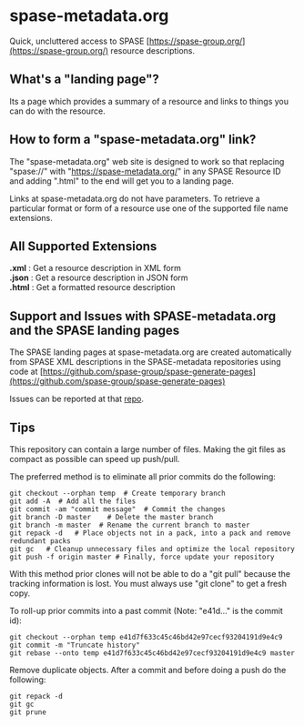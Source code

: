 # spase-metadata.org

Quick, uncluttered access to SPASE [https://spase-group.org/](https://spase-group.org/) resource descriptions.

## What's a "landing page"?

Its a page which provides a summary of a resource and links to things you can do with the resource.

## How to form a "spase-metadata.org" link?

The "spase-metadata.org" web site is designed to work so that replacing "spase://" 
with "https://spase-metadata.org/" in any SPASE Resource ID and adding ".html" to the end
will get you to a landing page. 

Links at spase-metadata.org do not have parameters. To retrieve a particular format or form of a resource 
use one of the supported file name extensions.

## All Supported Extensions
**.xml** : Get a resource description in XML form  
**.json** : Get a resource description in JSON form  
**.html** : Get a formatted resource description  

## Support and Issues with SPASE-metadata.org and the SPASE landing pages

The SPASE landing pages at spase-metadata.org are created automatically from SPASE XML descriptions in the SPASE-metadata repositories using code at [https://github.com/spase-group/spase-generate-pages](https://github.com/spase-group/spase-generate-pages)

Issues can be reported at that [repo](https://github.com/spase-group/spase-generate-pages).


## Tips

This repository can contain a large number of files. Making the git files as compact as possible can speed up push/pull. 

The preferred method is to eliminate all prior commits do the following:
```
git checkout --orphan temp	# Create temporary branch
git add -A	# Add all the files
git commit -am "commit message"  # Commit the changes
git branch -D master	# Delete the master branch
git branch -m master  # Rename the current branch to master
git repack -d   # Place objects not in a pack, into a pack and remove redundant packs
git gc   # Cleanup unnecessary files and optimize the local repository
git push -f origin master # Finally, force update your repository
```
With this method prior clones will not be able to do a "git pull" because the tracking information is lost.
You must always use "git clone" to get a fresh copy.

To roll-up prior commits into a past commit (Note: "e41d..." is the commit id):
```
git checkout --orphan temp e41d7f633c45c46bd42e97cecf93204191d9e4c9
git commit -m "Truncate history"
git rebase --onto temp e41d7f633c45c46bd42e97cecf93204191d9e4c9 master
```

Remove duplicate objects. After a commit and before doing a push do the following:
```
git repack -d
git gc
git prune
```
